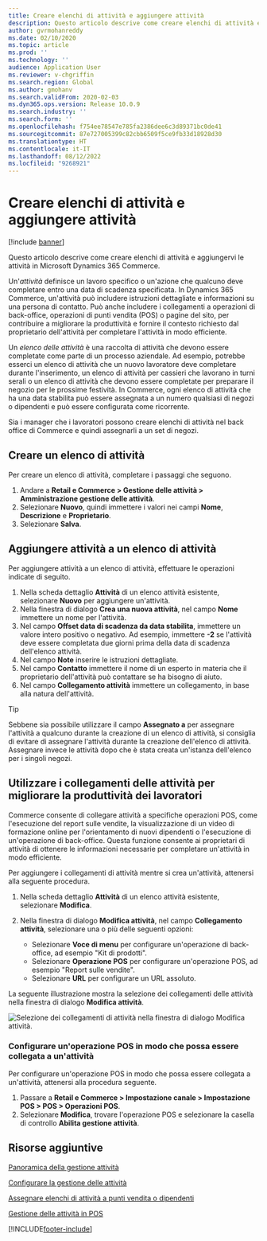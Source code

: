 ```yaml
---
title: Creare elenchi di attività e aggiungere attività
description: Questo articolo descrive come creare elenchi di attività e aggiungervi le attività in Microsoft Dynamics 365 Commerce.
author: gvrmohanreddy
ms.date: 02/10/2020
ms.topic: article
ms.prod: ''
ms.technology: ''
audience: Application User
ms.reviewer: v-chgriffin
ms.search.region: Global
ms.author: gmohanv
ms.search.validFrom: 2020-02-03
ms.dyn365.ops.version: Release 10.0.9
ms.search.industry: ''
ms.search.form: ''
ms.openlocfilehash: f754ee78547e785fa2386dee6c3d89371bc0de41
ms.sourcegitcommit: 87e727005399c82cbb6509f5ce9fb33d18928d30
ms.translationtype: HT
ms.contentlocale: it-IT
ms.lasthandoff: 08/12/2022
ms.locfileid: "9268921"
---
```

# <a name="create-task-lists-and-add-tasks"></a>Creare elenchi di attività e aggiungere attività

[!include [banner](includes/banner.md)]

Questo articolo descrive come creare elenchi di attività e aggiungervi le attività in Microsoft Dynamics 365 Commerce.

Un'*attività* definisce un lavoro specifico o un'azione che qualcuno deve completare entro una data di scadenza specificata. In Dynamics 365 Commerce, un'attività può includere istruzioni dettagliate e informazioni su una persona di contatto. Può anche includere i collegamenti a operazioni di back-office, operazioni di punti vendita (POS) o pagine del sito, per contribuire a migliorare la produttività e fornire il contesto richiesto dal proprietario dell'attività per completare l'attività in modo efficiente.

Un *elenco delle attività* è una raccolta di attività che devono essere completate come parte di un processo aziendale. Ad esempio, potrebbe esserci un elenco di attività che un nuovo lavoratore deve completare durante l'inserimento, un elenco di attività per cassieri che lavorano in turni serali o un elenco di attività che devono essere completate per preparare il negozio per le prossime festività. In Commerce, ogni elenco di attività che ha una data stabilita può essere assegnata a un numero qualsiasi di negozi o dipendenti e può essere configurata come ricorrente.

Sia i manager che i lavoratori possono creare elenchi di attività nel back office di Commerce e quindi assegnarli a un set di negozi.

## <a name="create-a-task-list"></a>Creare un elenco di attività

Per creare un elenco di attività, completare i passaggi che seguono.

1. Andare a **Retail e Commerce \> Gestione delle attività \> Amministrazione gestione delle attività**.
1. Selezionare **Nuovo**, quindi immettere i valori nei campi **Nome**, **Descrizione** e **Proprietario**.
1. Selezionare **Salva**.

## <a name="add-tasks-to-a-task-list"></a>Aggiungere attività a un elenco di attività

Per aggiungere attività a un elenco di attività, effettuare le operazioni indicate di seguito.
 
1. Nella scheda dettaglio **Attività** di un elenco attività esistente, selezionare **Nuovo** per aggiungere un'attività.
1. Nella finestra di dialogo **Crea una nuova attività**, nel campo **Nome** immettere un nome per l'attività.
1. Nel campo **Offset data di scadenza da data stabilita**, immettere un valore intero positivo o negativo. Ad esempio, immettere **-2** se l'attività deve essere completata due giorni prima della data di scadenza dell'elenco attività.
1. Nel campo **Note** inserire le istruzioni dettagliate.
1. Nel campo **Contatto** immettere il nome di un esperto in materia che il proprietario dell'attività può contattare se ha bisogno di aiuto.
1. Nel campo **Collegamento attività** immettere un collegamento, in base alla natura dell'attività.

> [!TIP]
> Sebbene sia possibile utilizzare il campo **Assegnato a** per assegnare l'attività a qualcuno durante la creazione di un elenco di attività, si consiglia di evitare di assegnare l'attività durante la creazione dell'elenco di attività. Assegnare invece le attività dopo che è stata creata un'istanza dell'elenco per i singoli negozi.

## <a name="use-task-links-to-help-improve-worker-productivity"></a>Utilizzare i collegamenti delle attività per migliorare la produttività dei lavoratori

Commerce consente di collegare attività a specifiche operazioni POS, come l'esecuzione del report sulle vendite, la visualizzazione di un video di formazione online per l'orientamento di nuovi dipendenti o l'esecuzione di un'operazione di back-office. Questa funzione consente ai proprietari di attività di ottenere le informazioni necessarie per completare un'attività in modo efficiente.

Per aggiungere i collegamenti di attività mentre si crea un'attività, attenersi alla seguente procedura.

1. Nella scheda dettaglio **Attività** di un elenco attività esistente, selezionare **Modifica**.
1. Nella finestra di dialogo **Modifica attività**, nel campo **Collegamento attività**, selezionare una o più delle seguenti opzioni:

    - Selezionare **Voce di menu** per configurare un'operazione di back-office, ad esempio "Kit di prodotti".
    - Selezionare **Operazione POS** per configurare un'operazione POS, ad esempio "Report sulle vendite".
    - Selezionare **URL** per configurare un URL assoluto.

La seguente illustrazione mostra la selezione dei collegamenti delle attività nella finestra di dialogo **Modifica attività**.

![Selezione dei collegamenti di attività nella finestra di dialogo Modifica attività.](media/HQ-POS-Tasks-Linking.png)

### <a name="configure-a-pos-operation-so-that-it-can-be-linked-to-a-task"></a>Configurare un'operazione POS in modo che possa essere collegata a un'attività

Per configurare un'operazione POS in modo che possa essere collegata a un'attività, attenersi alla procedura seguente.

1. Passare a **Retail e Commerce \> Impostazione canale \> Impostazione POS \> POS \> Operazioni POS**.
1. Selezionare **Modifica**, trovare l'operazione POS e selezionare la casella di controllo **Abilita gestione attività**.

## <a name="additional-resources"></a>Risorse aggiuntive

[Panoramica della gestione attività](task-mgmt-overview.md)

[Configurare la gestione delle attività](task-mgmt-configure.md)

[Assegnare elenchi di attività a punti vendita o dipendenti](task-mgmt-assign-lists.md)

[Gestione delle attività in POS](task-mgmt-POS.md)


[!INCLUDE[footer-include](../includes/footer-banner.md)]

